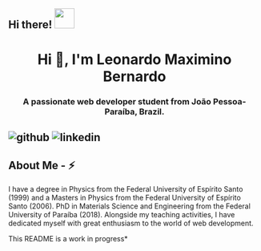 ## Hi there! <img src="https://user-images.githubusercontent.com/56771959/120940889-ef5bf380-c6f5-11eb-9f8f-78871b0145a1.gif"  width="40" height="40" />
<h1 align="center">Hi 👋, I'm Leonardo Maximino Bernardo</h1>
<h3 align="center">A passionate web developer student from João Pessoa-Paraíba, Brazil.</h3>


<!--
**lmbernardo7520112/lmbernardo7520112** is a ✨ _special_ ✨ repository because its `README.md` (this file) appears on your GitHub profile.

Here are some ideas to get you started:

- 🔭 I’m currently working on ...
- 🌱 I’m currently learning ...
- 👯 I’m looking to collaborate on ...
- 🤔 I’m looking for help with ...
- 💬 Ask me about ...
- 📫 How to reach me: ...
- 😄 Pronouns: ...
- ⚡ Fun fact: ...
-->
![github](https://img.shields.io/badge/GitHub-000000?style=for-the-badge&logo=GitHub&logoColor=white)
![linkedin](https://img.shields.io/badge/LinkedIn-000000?style=for-the-badge&logo=LinkedIn&logoColor=white)
---
## About Me - ⚡
I have a degree in Physics from the Federal University of Espírito Santo (1999) and a Masters in Physics from the Federal University of Espírito Santo (2006). PhD in Materials Science and Engineering from the Federal University of Paraíba (2018). Alongside my teaching activities, I have dedicated myself with great enthusiasm to the world of web development.

This README is a work in progress*
